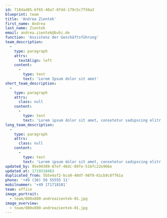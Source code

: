 ```yaml
---
id: 718dad85-6f65-40a7-8fdd-179c5c7f56a3
blueprint: team
title: 'Andrea Zientek'
first_name: Andrea
last_name: Zientek
email: andrea.zientek@bvbi.de
function: 'Assistenz der Geschäftsführung'
team_description:
  -
    type: paragraph
    attrs:
      textAlign: left
    content:
      -
        type: text
        text: 'Lorem Ipsum dolor sit amet'
short_team_description:
  -
    type: paragraph
    attrs:
      class: null
    content:
      -
        type: text
        text: 'Lorem ipsum dolor sit amet, consetetur sadipscing elitr, sed diam nonumy eirmod tempor invidunt ut labore et dolore magna aliquyam erat, sed diam voluptua. Lorem ipsum dolor sit amet, consetetur sadipscing elitr, sed diam nonumy eirmod tempor invidunt ut labore et dolore magna aliquyam erat, sed diam voluptua. '
long_team_description:
  -
    type: paragraph
    attrs:
      class: null
    content:
      -
        type: text
        text: 'Lorem ipsum dolor sit amet, consetetur sadipscing elitr, sed diam nonumy eirmod tempor invidunt ut labore et dolore magna aliquyam erat, sed diam voluptua. Lorem ipsum dolor sit amet, consetetur sadipscing elitr, sed diam nonumy eirmod tempor invidunt ut labore et dolore magna aliquyam erat, sed diam voluptua. Lorem ipsum dolor sit amet, consetetur sadipscing elitr, sed diam nonumy eirmod tempor invidunt ut labore et dolore magna aliquyam erat, sed diam voluptua. Lorem ipsum dolor sit amet, consetetur sadipscing elitr, sed diam nonumy eirmod tempor invidunt ut labore et dolore magna aliquyam erat, sed diam voluptua. '
updated_by: 95e99389-87ef-46dc-89fe-516fc22e966e
updated_at: 1719310463
duplicated_from: 5b5e4af2-bca0-40df-98f0-61cb9c8ff61a
phone: '+49 (30) 56 55555 11'
mobilnummer: '+49 171718101'
team: office
image_portrait:
  - team/800x800-andreazientek-01.jpg
image_overview:
  - team/800x800-andreazientek-01.jpg
---
```

